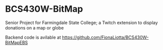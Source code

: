 # BCS430W-BitMap
Senior Project for Farmingdale State College; a Twitch extension to display donations on a map or globe

Backend code is avilable at https://github.com/FionaLiotta/BCS430W-BitMapEBS
